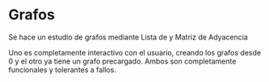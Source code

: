 # Grafos
Se hace un estudio de grafos mediante Lista de y Matriz de Adyacencia

Uno es completamente interactivo con el usuario, creando los grafos desde 0 y el otro ya tiene un grafo precargado.
Ambos son completamente funcionales y tolerantes a fallos.
